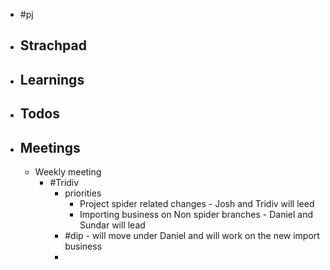 - #pj
- ## Strachpad
- ## Learnings
- ## Todos
- ## Meetings
	- Weekly meeting
		- #Tridiv
			- priorities
				- Project spider related changes - Josh and Tridiv will leed
				- Importing business on Non spider branches - Daniel and Sundar will lead
			- #dip - will move under Daniel and will work on the new import business
			-